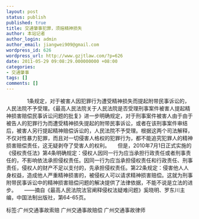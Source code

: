 ```yaml
---
layout: post
status: publish
published: true
title: 交通肇事犯罪，须赔精神损失
author: 本站记者
author_login: admin
author_email: jiangwei909@gmail.com
wordpress_id: 626
wordpress_url: http://www.gzjtlaw.com/?p=626
date: 2011-05-29 09:08:29.000000000 +08:00
categories:
- 交通肇事
tags: []
comments: []
---
```

　　　　1条规定，对于被害人因犯罪行为遭受精神损失而提起附带民事诉讼的，人民法院不予受理。《最高人民法院关于人民法院是否受理刑事案件被害人提起精神损害赔偿民事诉讼问题的批复》进一步明确规定，对于刑事案件被害人由于由于被告人的犯罪行为而遭受精神损失提起的附带民事诉讼，或者在该刑事案件审结后，被害人另行提起精神赔偿诉讼的，人民法院不予受理。根据这两个司法解释，不仅对性暴力犯罪，而且对一切侵害人格权的犯罪行为，都不能追究犯罪人的精神损害赔偿责任，这无疑剥夺了受害人的权利。　　但是，2010年7月1日正式实施的《侵权责任法》第4条明确规定：侵权人因同一行为应当承担行政责任或者刑事责任的，不影响依法承担侵权责任。因同一行为应当承担侵权责任和行政责任、刑事责任，侵权人的财产不足以支付的，先承担侵权责任。第22条规定：侵害他人人身权益，造成他人严重精神损害的，被侵权人可以请求精神损害赔偿。这就为刑事附带民事诉讼中的精神损害赔偿问题的解决提供了法律依据，不能不说是立法的进步。　　&mdash;&mdash;摘自《最高人民法院法官阐释侵权法疑难问题》奚晓明、罗东川主编，中国法制出版社，第64-65页。标签:广州交通事故索赔 广州交通事故赔偿 广州交通事故律师
